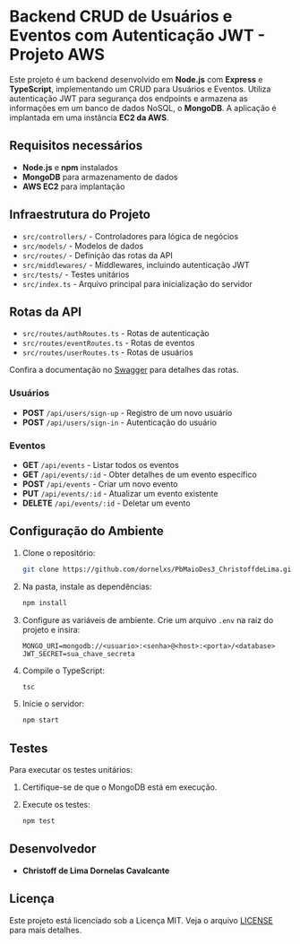 # Backend CRUD de Usuários e Eventos com Autenticação JWT - Projeto AWS

Este projeto é um backend desenvolvido em **Node.js** com **Express** e **TypeScript**, implementando um CRUD para Usuários e Eventos. Utiliza autenticação JWT para segurança dos endpoints e armazena as informações em um banco de dados NoSQL, o **MongoDB**. A aplicação é implantada em uma instância **EC2 da AWS**.

## Requisitos necessários 

- **Node.js** e **npm** instalados
- **MongoDB** para armazenamento de dados
- **AWS EC2** para implantação

## Infraestrutura do Projeto

- `src/controllers/` - Controladores para lógica de negócios
- `src/models/` - Modelos de dados
- `src/routes/` - Definição das rotas da API
- `src/middlewares/` - Middlewares, incluindo autenticação JWT
- `src/tests/` - Testes unitários
- `src/index.ts` - Arquivo principal para inicialização do servidor

## Rotas da API

- `src/routes/authRoutes.ts` - Rotas de autenticação
- `src/routes/eventRoutes.ts` - Rotas de eventos
- `src/routes/userRoutes.ts` - Rotas de usuários

Confira a documentação no [Swagger](https://app.swaggerhub.com/apis/docs/PAULOSENA/sp_nigeria_third_challenge/1.0.0) para detalhes das rotas.

### Usuários

- **POST** `/api/users/sign-up` - Registro de um novo usuário
- **POST** `/api/users/sign-in` - Autenticação do usuário

### Eventos

- **GET** `/api/events` - Listar todos os eventos
- **GET** `/api/events/:id` - Obter detalhes de um evento específico
- **POST** `/api/events` - Criar um novo evento
- **PUT** `/api/events/:id` - Atualizar um evento existente
- **DELETE** `/api/events/:id` - Deletar um evento

## Configuração do Ambiente

1. Clone o repositório:

    ```bash
    git clone https://github.com/dornelxs/PbMaioDes3_ChristoffdeLima.git
    ```

2. Na pasta, instale as dependências:

    ```bash
    npm install
    ```

3. Configure as variáveis de ambiente. Crie um arquivo `.env` na raiz do projeto e insira:

    ```
    MONGO_URI=mongodb://<usuario>:<senha>@<host>:<porta>/<database>
    JWT_SECRET=sua_chave_secreta
    ```

4. Compile o TypeScript:

    ```bash
    tsc
    ```

4. Inicie o servidor:

    ```bash
    npm start
    ```

## Testes

Para executar os testes unitários:

1. Certifique-se de que o MongoDB está em execução.
2. Execute os testes:

    ```bash
    npm test
    ```

## Desenvolvedor

- **Christoff de Lima Dornelas Cavalcante** 

## Licença

Este projeto está licenciado sob a Licença MIT. Veja o arquivo [LICENSE](./LICENSE) para mais detalhes.
